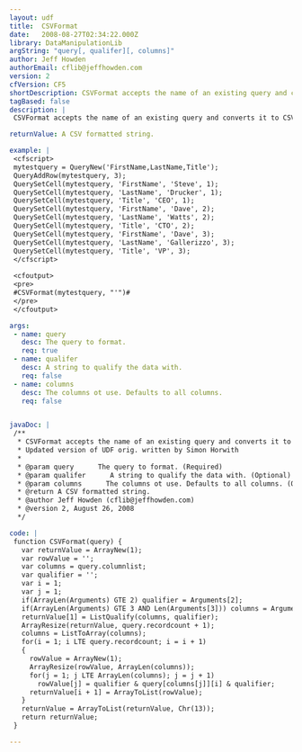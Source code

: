```yaml
---
layout: udf
title:  CSVFormat
date:   2008-08-27T02:34:22.000Z
library: DataManipulationLib
argString: "query[, qualifer][, columns]"
author: Jeff Howden
authorEmail: cflib@jeffhowden.com
version: 2
cfVersion: CF5
shortDescription: CSVFormat accepts the name of an existing query and converts it to csv format.
tagBased: false
description: |
 CSVFormat accepts the name of an existing query and converts it to CSV format, using the column names as headers.  It can wrap each column value with an optional qualifier. Very handy for use inside a cffile tag to create Excel files from queries.

returnValue: A CSV formatted string.

example: |
 <cfscript>
 mytestquery = QueryNew('FirstName,LastName,Title');
 QueryAddRow(mytestquery, 3);
 QuerySetCell(mytestquery, 'FirstName', 'Steve', 1);
 QuerySetCell(mytestquery, 'LastName', 'Drucker', 1);
 QuerySetCell(mytestquery, 'Title', 'CEO', 1);
 QuerySetCell(mytestquery, 'FirstName', 'Dave', 2);
 QuerySetCell(mytestquery, 'LastName', 'Watts', 2);
 QuerySetCell(mytestquery, 'Title', 'CTO', 2);
 QuerySetCell(mytestquery, 'FirstName', 'Dave', 3);
 QuerySetCell(mytestquery, 'LastName', 'Gallerizzo', 3);
 QuerySetCell(mytestquery, 'Title', 'VP', 3);
 </cfscript>
 
 <cfoutput>
 <pre>
 #CSVFormat(mytestquery, "'")#
 </pre>
 </cfoutput>

args:
 - name: query
   desc: The query to format.
   req: true
 - name: qualifer
   desc: A string to qualify the data with.
   req: false
 - name: columns
   desc: The columns ot use. Defaults to all columns.
   req: false


javaDoc: |
 /**
  * CSVFormat accepts the name of an existing query and converts it to csv format.
  * Updated version of UDF orig. written by Simon Horwith
  * 
  * @param query      The query to format. (Required)
  * @param qualifer      A string to qualify the data with. (Optional)
  * @param columns      The columns ot use. Defaults to all columns. (Optional)
  * @return A CSV formatted string. 
  * @author Jeff Howden (cflib@jeffhowden.com) 
  * @version 2, August 26, 2008 
  */

code: |
 function CSVFormat(query) {
   var returnValue = ArrayNew(1);
   var rowValue = '';
   var columns = query.columnlist;
   var qualifier = '';
   var i = 1;
   var j = 1;
   if(ArrayLen(Arguments) GTE 2) qualifier = Arguments[2];
   if(ArrayLen(Arguments) GTE 3 AND Len(Arguments[3])) columns = Arguments[3];
   returnValue[1] = ListQualify(columns, qualifier);
   ArrayResize(returnValue, query.recordcount + 1);
   columns = ListToArray(columns);
   for(i = 1; i LTE query.recordcount; i = i + 1)
   {
     rowValue = ArrayNew(1);
     ArrayResize(rowValue, ArrayLen(columns));
     for(j = 1; j LTE ArrayLen(columns); j = j + 1)
       rowValue[j] = qualifier & query[columns[j]][i] & qualifier;
     returnValue[i + 1] = ArrayToList(rowValue);
   }        
   returnValue = ArrayToList(returnValue, Chr(13));
   return returnValue;
 }

---
```


